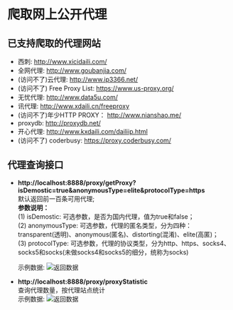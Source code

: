 # 爬取网上公开代理

## 已支持爬取的代理网站
* 西刺: http://www.xicidaili.com/
* 全网代理: http://www.goubanjia.com/
* (访问不了)云代理: http://www.ip3366.net/
* (访问不了) Free Proxy List: https://www.us-proxy.org/
* 无忧代理: http://www.data5u.com/
* 讯代理: http://www.xdaili.cn/freeproxy
* (访问不了)年少HTTP PROXY： http://www.nianshao.me/
* proxydb: http://proxydb.net/
* 开心代理: http://www.kxdaili.com/dailiip.html
* (访问不了) coderbusy: https://proxy.coderbusy.com/


## 代理查询接口
* <b>http://localhost:8888/proxy/getProxy?isDemostic=true&anonymousType=elite&protocolType=https</b><br>
    默认返回前一百条可用代理;<br>
  <b>参数说明：</b>  <br>
  (1) isDemostic: 可选参数，是否为国内代理，值为true和false；<br>
  (2) anonymousType: 可选参数，代理的匿名类型，分为四种：transparent(透明)、anonymous(匿名)、distorting(混淆)、elite(高匿)；<br>
  (3) protocolType: 可选参数，代理的协议类型，分为http、https、socks4、socks5和socks(未做socks4和socks5的细分，统称为socks)<br>
  
  示例数据:
  ![返回数据](./img/getProxy.png)
  
 * <b>http://localhost:8888/proxy/proxyStatistic</b><br>
 查询代理数量，按代理站点统计<br>
    示例数据:
    ![返回数据](./img/proxyStatistic.png)